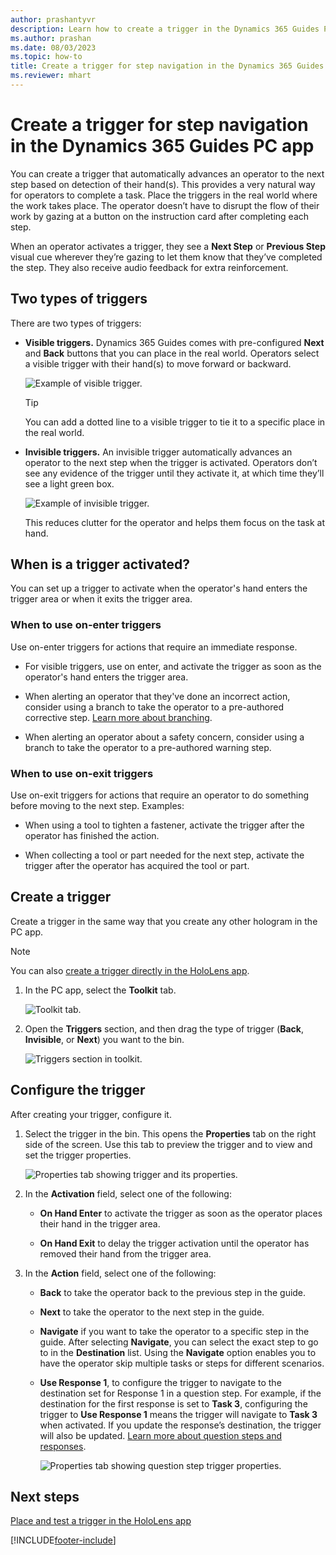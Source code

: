```yaml
---
author: prashantyvr
description: Learn how to create a trigger in the Dynamics 365 Guides PC app to automatically advance the operator to the next step based on detection of their hands in HoloLens 2.
ms.author: prashan
ms.date: 08/03/2023
ms.topic: how-to
title: Create a trigger for step navigation in the Dynamics 365 Guides PC app
ms.reviewer: mhart
---
```


# Create a trigger for step navigation in the Dynamics 365 Guides PC app

You can create a trigger that automatically advances an operator to the next step based on detection of their hand(s). This provides a very natural way for operators to complete a task. Place the triggers in the real world where the work takes place. The operator doesn’t have to disrupt the flow of their work by gazing at a button on the instruction card after completing each step.

When an operator activates a trigger, they see a **Next Step** or **Previous Step** visual cue wherever they’re gazing to let them know that they’ve completed the step. They also receive audio feedback for extra reinforcement.

## Two types of triggers

There are two types of triggers:

- **Visible triggers.** Dynamics 365 Guides comes with pre-configured **Next** and **Back** buttons that you can place in the real world. Operators select a visible trigger with their hand(s) to move forward or backward.  

    ![Example of visible trigger.](media/trigger-visible.PNG "Example of visible trigger")

    > [!TIP]
    > You can add a dotted line to a visible trigger to tie it to a specific place in the real world.

- **Invisible triggers.** An invisible trigger automatically advances an operator to the next step when the trigger is activated. Operators don’t see any evidence of the trigger until they activate it, at which time they’ll see a light green box.

    ![Example of invisible trigger.](media/trigger-invisible.PNG "Example of invisible trigger")
 
    This reduces clutter for the operator and helps them focus on the task at hand.

## When is a trigger activated?

You can set up a trigger to activate when the operator's hand enters the trigger area or when it exits the trigger area. 

### When to use on-enter triggers

Use on-enter triggers for actions that require an immediate response.

- For visible triggers, use on enter, and activate the trigger as soon as the operator's hand enters the trigger area.  

- When alerting an operator that they've done an incorrect action, consider using a branch to take the operator to a pre-authored corrective step. [Learn more about branching](pc-app-branching.md).

- When alerting an operator about a safety concern, consider using a branch to take the operator to a pre-authored warning step. 

### When to use on-exit triggers

Use on-exit triggers for actions that require an operator to do something before moving to the next step. Examples:

- When using a tool to tighten a fastener, activate the trigger after the operator has finished the action.

- When collecting a tool or part needed for the next step, activate the trigger after the operator has acquired the tool or part.  

## Create a trigger

Create a trigger in the same way that you create any other hologram in the PC app.

> [!NOTE]
> You can also [create a trigger directly in the HoloLens app](hololens-app-trigger.md).

1. In the PC app, select the **Toolkit** tab.

    ![Toolkit tab.](media/toolkit-tab.PNG "Toolkit tab")

2. Open the **Triggers** section, and then drag the type of trigger (**Back**, **Invisible**, or **Next**) you want to the bin.

    ![Triggers section in toolkit.](media/triggers-category-pc-app.PNG "Triggers section in toolkit")

## Configure the trigger

After creating your trigger, configure it.

1. Select the trigger in the bin. This opens the **Properties** tab on the right side of the screen. Use this tab to preview the trigger and to view and set the trigger properties.

    ![Properties tab showing trigger and its properties.](media/trigger-properties.PNG "Properties tab showing trigger and its properties")

1. In the **Activation** field, select one of the following:

      - **On Hand Enter** to activate the trigger as soon as the operator places their hand in the trigger area.

      - **On Hand Exit** to delay the trigger activation until the operator has removed their hand from the trigger area.

1. In the **Action** field, select one of the following:

      - **Back** to take the operator back to the previous step in the guide.

      - **Next** to take the operator to the next step in the guide.

      - **Navigate** if you want to take the operator to a specific step in the guide. After selecting **Navigate**, you can select the exact step to go to in the **Destination** list. Using the **Navigate** option enables you to have the operator skip multiple tasks or steps for different scenarios. 

      - **Use Response 1**, to configure the trigger to navigate to the destination set for Response 1 in a question step. For example, if the destination for the first response is set to **Task 3**, configuring the trigger to **Use Response 1** means the trigger will navigate to **Task 3** when activated. If you update the response’s destination, the trigger will also be updated. [Learn more about question steps and responses](pc-app-branching.md).

        ![Properties tab showing question step trigger properties.](media/trigger-question-step-properties.PNG "Properties tab showing question step trigger propertiess")

## Next steps

[Place and test a trigger in the HoloLens app](hololens-app-trigger.md)


[!INCLUDE[footer-include](../includes/footer-banner.md)]